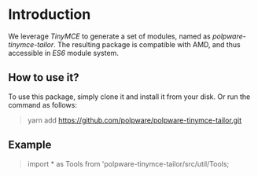 # Introduction

We leverage *TinyMCE* to generate a set of modules, named as
_polpware-tinymce-tailor_.  The resulting package is compatible
with AMD, and thus accessible in *ES6* module system.

## How to use it?

To use this package, simply clone it and install it from your disk. Or
run the command as follows:

> yarn add https://github.com/polpware/polpware-tinymce-tailor.git

## Example

> import * as Tools from 'polpware-tinymce-tailor/src/util/Tools;
